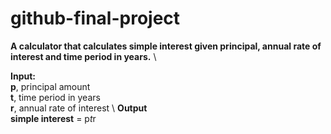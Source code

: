 # github-final-project

**A calculator that calculates simple interest given principal, annual rate of interest and time period in years.** \

**Input:** \
   **p**, principal amount \
   **t**, time period in years \
   **r**, annual rate of interest
\ **Output** \
   **simple interest** = p*t*r
